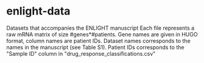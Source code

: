 # enlight-data
Datasets that accompanies the ENLIGHT manuscript
Each file represents a raw mRNA matrix of size #genes*#patients. Gene names are given in HUGO format, column names are patient IDs. 
Dataset names corresponds to the names in the manuscript (see Table S1).
Patient IDs corresponds to the "Sample ID" column in "drug_response_classifications.csv"
